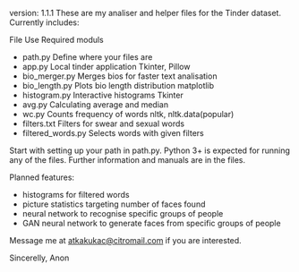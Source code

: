version: 1.1.1
These are my analiser and helper files for the Tinder dataset.
Currently includes:

File                Use                                                 Required moduls
- path.py           Define where your files are                         
- app.py            Local tinder application                            Tkinter, Pillow
- bio_merger.py     Merges bios for faster text analisation             
- bio_length.py     Plots bio length distribution                       matplotlib
- histogram.py      Interactive histograms                              Tkinter
- avg.py            Calculating average and median                      
- wc.py             Counts frequency of words                           nltk, nltk.data(popular)
- filters.txt       Filters for swear and sexual words                  
- filtered_words.py Selects words with given filters                    

Start with setting up your path in path.py.
Python 3+ is expected for running any of the files.
Further information and manuals are in the files.

Planned features:
- histograms for filtered words
- picture statistics targeting number of faces found
- neural network to recognise specific groups of people
- GAN neural network to generate faces from specific groups of people

Message me at atkakukac@citromail.com if you are interested.

Sincerelly,
Anon
